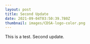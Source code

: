 ```yaml
---
layout: post
title: Second Update
date: 2021-09-04T03:50:39.780Z
thumbnail: images/CDSA-logo-color.png
---
```

This is a test. Second update.